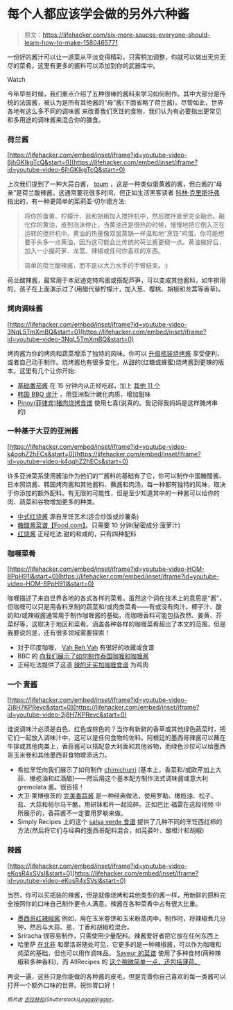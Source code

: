 # 每个人都应该学会做的另外六种酱

> 原文：<https://lifehacker.com/six-more-sauces-everyone-should-learn-how-to-make-1580465771>

一份好的酱汁可以让一道菜从平淡变得精彩，只需稍加调整，你就可以做出无穷无尽的菜肴。这里有更多的酱料可以添加到你的武器库中。

Watch

今年早些时候，我们重点介绍了五种很棒的酱料来学习如何制作。其中大部分是传统的法国酱，被认为是所有其他酱的“母”酱(下面省略了荷兰酱)。尽管如此，世界各地有这么多不同的调味酱 来改善我们烹饪的食物，我们认为有必要指出更常见和多用途的调味酱来混合你的膳食。

### 荷兰酱

 [https://lifehacker.com/embed/inset/iframe?id=youtube-video-6jhGKIkgTcQ&start=0](https://lifehacker.com/embed/inset/iframe?id=youtube-video-6jhGKIkgTcQ&start=0) 

上次我们提到了一种大蒜白酱， [toum](http://www.antoniotahhan.com/2009/12/17/a-sauce-that-goes-with-everything/) ，这是一种类似蛋黄酱的酱，但白酱的“母亲”是荷兰酸辣酱。这通常要花很多时间，但正如生活黑客读者 [科林·克里斯托弗](http://go.redirectingat.com/?id=33330X911647&site=lifehacker.com&xs=1&isjs=1&url=http%3A%2F%2Fcollinchristopher.kinja.com%2F&xguid=b8b9bb8c4b5f28c9d59143553de655b7&xcreo=0&xed=0&sref=http%3A%2F%2Flifehacker.com%2Ffive-sauces-everyone-should-know-how-to-make-for-endles-1498247518&pref=https%3A%2F%2Fwww.google.com%2F&xtz=240) 指出的，有一种更简单的茱莉亚·切尔德方法:

> 将你的蛋黄、柠檬汁、盐和胡椒加入搅拌机中，然后搅拌直至完全融合。融化你的黄油，直到泡沫停止，当黄油还是很热的时候，慢慢地把它倒入正在运转的搅拌机中。黄油的热量像双层蒸锅一样温和地“烹饪”鸡蛋。你可能想要手头多一点黄油，因为这可能会比传统的荷兰酱更稠一点。黄油做好后，加入一小撮莳萝、龙蒿、辣椒或任何你喜欢的东西。
> 
> 简单的荷兰酸辣酱，而不是以大力水手的手臂结束。:)

荷兰酸辣酱，最常用于本尼迪克特鸡蛋或搭配芦笋，可以变成其他酱料，如牛排用的，孩子在上面演示过了(用醋代替柠檬汁，加入葱、樱桃、胡椒和龙蒿等香草)。

### 烤肉调味酱

 [https://lifehacker.com/embed/inset/iframe?id=youtube-video-3NqL5TmXmBQ&start=0](https://lifehacker.com/embed/inset/iframe?id=youtube-video-3NqL5TmXmBQ&start=0) 

烤肉酱为你的烤肉和蔬菜增添了独特的风味。你可以 [升级瓶装烧烤酱](http://food-hacks.wonderhowto.com/how-to/make-store-bought-barbecue-sauce-taste-homemade-using-stuff-you-already-have-0155047/) 享受便利，或者自己动手制作。烧烤酱也有很多变化，从甜的(红糖或蜂蜜)烧烤酱到更辣的版本。这里有几个让你开始:

*   [基础番茄酱](http://www.seriouseats.com/recipes/2009/05/grilling-basic-barbecue-cue-bbq-sauce-recipe.html?ref=search) 在 15 分钟内从正经吃起，加上 [其他 11 个](http://www.seriouseats.com/2012/07/barbecue-sauce-recipes-regional-styles-kansas-city-memphis-carolinas.html)
*   [韩国 BBQ 卤汁](http://www.thekitchn.com/recipe-korean-bbq-marinade-recipes-from-the-kitchn-172750) ，用亚洲梨汁嫩化肉质，增加甜味
*   [Pinoy(菲律宾)猪肉烧烤食谱](http://www.filipino-food-lovers.com/filipino-pork-bbq/) 使用七喜(说真的。我记得我妈妈是这样腌烤串的)

### 一种基于大豆的亚洲酱

 [https://lifehacker.com/embed/inset/iframe?id=youtube-video-k4qqhZ2hECs&start=0](https://lifehacker.com/embed/inset/iframe?id=youtube-video-k4qqhZ2hECs&start=0) 

许多亚洲菜系使用酱油作为他们的“”酱料的基础有了它，你可以制作中国糖醋酱、日本照烧酱、韩国烤肉酱和其他酱料、蘸酱和肉汤，每一种都有独特的风味，取决于你添加的额外配料。有无限的可能性，但是至少知道其中的一种酱可以给你的肉、蔬菜和谷物增加更多的种类。

*   [中式红烧酱](https://www.youtube.com/watch?v=zsHAix_kBrg) 源自烹饪艺术(适合炒饭或炒薯条)
*   [糖醋酱菜谱【Food.com】](http://www.food.com/recipe/the-best-sweet-and-sour-sauce-76003)。只需要 10 分钟(秘密成分:菠萝汁)
*   [红烧酱](http://www.seriouseats.com/recipes/2012/03/teriyaki-sauce-how-to-make-at-home-recipe.html) 正经吃法:甜的和咸的，只有四种配料

### 咖喱菜肴

 [https://lifehacker.com/embed/inset/iframe?id=youtube-video-HOM-8PpH91I&start=0](https://lifehacker.com/embed/inset/iframe?id=youtube-video-HOM-8PpH91I&start=0) 

咖喱描述了来自世界各地的各式各样的菜肴。虽然这个词在技术上的意思是“酱”，但咖喱可以只是用香料烹制的蔬菜和/或肉类菜肴——有或没有肉汁。椰子汁、酸奶和/或辣椒酱通常用于制作咖喱酱的基础，而咖喱香料可能包括孜然、姜黄、芥菜籽等，这取决于地区和菜肴。涵盖各种各样的咖喱菜肴超出了本文的范围，但是我要说的是，还有很多领域需要探索！

*   对于印度咖喱， [Vah Reh Vah](http://www.vahrehvah.com/curry-recipes) 有很好的收藏或食谱
*   BBC 的 [向我们展示了如何制作泰国咖喱和咖喱酱](http://www.bbcgoodfood.com/technique/how-make-thai-curry-and-curry-paste)
*   正经吃法提供了这道 [辣的牙买加咖喱食谱](http://www.seriouseats.com/recipes/2013/08/jamaican-curry-chicken.html) 为鸡肉

### 一个 [青酱](http://en.wikipedia.org/wiki/Green_sauce)

 [https://lifehacker.com/embed/inset/iframe?id=youtube-video-2j8H7KPRevc&start=0](https://lifehacker.com/embed/inset/iframe?id=youtube-video-2j8H7KPRevc&start=0) 

谁说调味汁必须是白色、红色或棕色的？当你有新鲜的香草或其他绿色蔬菜时，把它们一起放入调味汁中，这可以是任何食物的佐料。阿根廷的墨西哥辣酱可以蘸在牛排或其他肉类上，香蒜酱可以搭配意大利面和其他谷物，而绿色沙拉可以给墨西哥玉米卷和其他墨西哥食物增添活力。

*   希拉烹饪向我们展示了如何制作 [chimichurri](http://hilahcooking.com/easy-sauces/) (基本上，香菜和/或欧芹加上大蒜、橄榄油和红酒醋)——然后用这个基本配方制作法式调味酱或意大利 gremolata 酱。很百搭！
*   大卫·莱博维茨的 [完美香蒜酱](http://www.davidlebovitz.com/2008/07/pesto/) 是一种经典做法，使用罗勒、橄榄油、松子、盐、大蒜和帕尔马干酪，用研钵和杵一起捣碎。正如巴比·福雷在这段视频 中所展示的，香蒜酱不一定要用罗勒来做。
*   Simply Recipes 上的这个 [salsa verde 食谱](http://www.simplyrecipes.com/recipes/tomatillo_salsa_verde/) 提供了几种不同的烹饪西红柿的方法(然后将它们与经典的墨西哥配料混合，如芫荽叶、酸橙汁和胡椒)

### 辣酱

 [https://lifehacker.com/embed/inset/iframe?id=youtube-video-eKosR4xSVsI&start=0](https://lifehacker.com/embed/inset/iframe?id=youtube-video-eKosR4xSVsI&start=0) 

当然，你可以买瓶装的辣酱，但是就像烧烤和其他类型的酱一样，用新鲜的原料完全按照你的口味自己制作更令人满意。辣酱在各种菜肴中占有很大比重。

*   [墨西哥红辣椒酱](http://www.simplyrecipes.com/recipes/mexican_red_chili_sauce/) 例如，用在玉米卷饼和玉米粉蒸肉中。制作时，将辣椒煮几分钟，然后与大蒜、盐、丁香和胡椒粒混合。
*   Sriracha 很容易制作，只需使用少量配料。辣酱爱好者把它放在任何东西上
*   哈里萨 [在北非](http://www.npr.org/blogs/thesalt/2012/06/04/154293245/harissa-the-story-behind-north-africas-favorite-hot-sauce) 和摩洛哥随处可见，它更多的是一种辣椒酱，可以作为咖喱和炖菜的基础，但也可以用作调味品。 [Saveur 的菜谱](http://www.saveur.com/article/Recipes/Harissa) 使用了多种食材(两种辣椒和多种香料)，而 AllRecipes 的 [这个稍微简单一点，还包括薄荷。](http://allrecipes.com/recipe/harissa/)

再说一遍，这些只是你能做的各种酱的皮毛，但是完善你自己喜欢的每一类酱可以打开一个额外口味的世界。祝你胃口好！

<small>*照片由*</small> [<small>*吉拉赫拉*</small>](http://www.shutterstock.com/pic.mhtml?id=142799365&src=id)<small>*(Shutterstock)*</small>[<small>*LoggaWiggler*</small>](http://pixabay.com/en/tree-landscape-meadow-sky-clouds-7835/)<small>*。*</small>